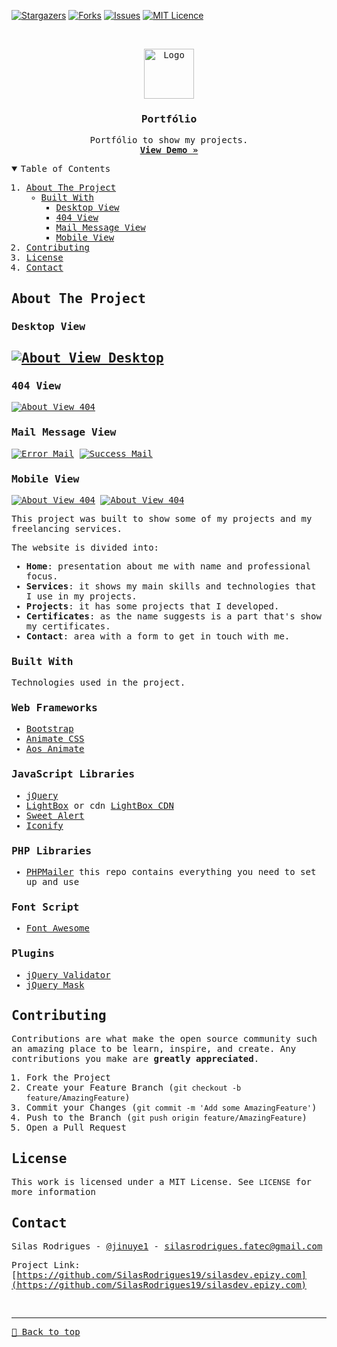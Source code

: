 [![Stargazers][stars-shield]][stars-url]
[![Forks][forks-shield]][forks-url]
[![Issues][issues-shield]][issues-url]
[![MIT Licence][license-shield]][license-url]


<!-- PROJECT LOGO -->
<br />
<samp>
<p align="center">
  <a href="http://silasdev.epizy.com">
    <img src="https://cdn.icon-icons.com/icons2/1451/PNG/512/codefolder_99364.png" alt="Logo" width="80" height="80">
  </a>

  <h3 align="center">Portfólio</h3>

  <p align="center">
    Portfólio to show my projects.
    <br />
    <a href="http://silasdev.epizy.com"><strong>View Demo »</strong></a>
    <br />
  </p>
</p>



<!-- TABLE OF CONTENTS -->
<details open="open">
  <summary>Table of Contents</summary>
  <ol>
    <li>
      <a href="#about-the-project">About The Project</a>
      <ul>
        <li><a href="#built-with">Built With</a>
          <ul>
            <li><a href="#desktop-view">Desktop View</a></li>
            <li><a href="#404-view">404 View</a></li>
            <li><a href="#mail-message-view">Mail Message View</a></li>
            <li><a href="#mobile-view">Mobile View</a></li>
          </ul>
        </li>
      </ul>
    </li>
    <li><a href="#contributing">Contributing</a></li>
    <li><a href="#license">License</a></li>
    <li><a href="#contact">Contact</a></li>
  </ol>
</details>



<!-- ABOUT THE PROJECT -->
## About The Project

### Desktop View
[![About View Desktop][product-screenshot]](http://silasdev.epizy.com)
-
### 404 View
[![About View 404][product-screenshot2]](http://silasrodrigues.epizy.com/Example404)

### Mail Message View
  [![Error Mail][product-screenshot5]](http://silasdev.epizy.com)
  [![Success Mail][product-screenshot6]](http://silasdev.epizy.com)

### Mobile View
  [![About View 404][product-screenshot3]](http://silasrodrigues.epizy.com/Example404)
  [![About View 404][product-screenshot4]](http://silasrodrigues.epizy.com/Example404)


This project was built to show some of my projects and my freelancing services.

The website is divided into:
* **Home**: presentation about me with name and professional focus.
* **Services**: it shows my main skills and technologies that I use in my projects.
* **Projects**: it has some projects that I developed.
* **Certificates**: as the name suggests is a part that's show my certificates.
* **Contact**: area with a form to get in touch with me.

### Built With

Technologies used in the project.

### Web Frameworks
* [Bootstrap](https://getbootstrap.com)
* [Animate CSS](https://animate.style)
* [Aos Animate](https://michalsnik.github.io/aos/)

### JavaScript Libraries
* [jQuery](https://jquery.com)
* [LightBox](https://lokeshdhakar.com/projects/lightbox2/) or cdn [LightBox CDN](https://cdnjs.com/libraries/lightbox2)
* [Sweet Alert](https://sweetalert2.github.io)
* [Iconify](https://iconify.design)

### PHP Libraries
* [PHPMailer](https://github.com/PHPMailer/PHPMailer) this repo contains everything you need to set up and use

### Font Script
* [Font Awesome](https://fontawesome.com)

### Plugins
* [jQuery Validator](https://jqueryvalidation.org)
* [jQuery Mask](https://igorescobar.github.io/jQuery-Mask-Plugin/docs.html)


<!-- CONTRIBUTING -->
## Contributing

Contributions are what make the open source community such an amazing place to be learn, inspire, and create. Any contributions you make are **greatly appreciated**.

1. Fork the Project
2. Create your Feature Branch (`git checkout -b feature/AmazingFeature`)
3. Commit your Changes (`git commit -m 'Add some AmazingFeature'`)
4. Push to the Branch (`git push origin feature/AmazingFeature`)
5. Open a Pull Request


<!-- LICENSE -->
## License

This work is licensed under a MIT License. See `LICENSE` for more information


<!-- CONTACT -->
## Contact

Silas Rodrigues - [@jinuye1](https://twitter.com/jinuye1) - silasrodrigues.fatec@gmail.com

Project Link: [https://github.com/SilasRodrigues19/silasdev.epizy.com](https://github.com/SilasRodrigues19/silasdev.epizy.com)


   <!-- MARKDOWN LINKS & IMAGES -->
<!-- https://www.markdownguide.org/basic-syntax/#reference-style-links -->
[contributors-shield]: https://img.shields.io/github/contributors/SilasRodrigues19/silasdev.epizy.com.svg?style=for-the-badge
[contributors-url]: https://github.com/SilasRodrigues19/silasdev.epizy.com/graphs/contributors
[forks-shield]: https://img.shields.io/github/forks/SilasRodrigues19/silasdev.epizy.com.svg?style=for-the-badge
[forks-url]: https://github.com/SilasRodrigues19/silasdev.epizy.com/network/members
[stars-shield]: https://img.shields.io/github/stars/SilasRodrigues19/silasdev.epizy.com.svg?style=for-the-badge
[stars-url]: https://github.com/SilasRodrigues19/silasdev.epizy.com/stargazers
[forks-shield]: https://img.shields.io/github/forks/SilasRodrigues19/silasdev.epizy.com.svg?style=for-the-badge
[forks-url]: https://github.com/SilasRodrigues19/silasdev.epizy.com/network/members
[issues-shield]: https://img.shields.io/github/issues/SilasRodrigues19/silasdev.epizy.com.svg?style=for-the-badge
[issues-url]: https://github.com/SilasRodrigues19/silasdev.epizy.com/issues
[license-shield]: https://img.shields.io/github/license/SilasRodrigues19/silasdev.epizy.com.svg?style=for-the-badge
[license-url]: https://github.com/SilasRodrigues19/silasdev.epizy.com/blob/master/LICENSE
[product-screenshot]: https://github.com/SilasRodrigues19/silasdev.epizy.com/blob/master/assets/img/preview.gif
[product-screenshot2]: https://github.com/SilasRodrigues19/silasdev.epizy.com/blob/master/assets/img/preview404.png
[product-screenshot3]: https://github.com/SilasRodrigues19/silasdev.epizy.com/blob/master/assets/img/preview2.gif
[product-screenshot4]: https://github.com/SilasRodrigues19/silasdev.epizy.com/blob/master/assets/img/preview404-mobile.png
[product-screenshot5]: https://github.com/SilasRodrigues19/silasdev.epizy.com/blob/master/assets/img/previewErrorMail.png
[product-screenshot6]: https://github.com/SilasRodrigues19/silasdev.epizy.com/blob/master/assets/img/previewSuccessMail.png

<br><hr>
[🔼 Back to top](#Portfólio)
